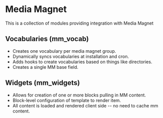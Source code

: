 # Media Magnet

This is a collection of modules providing integration with Media Magnet

## Vocabularies (mm_vocab)

* Creates one vocabulary per media magnet group.
* Dynamically syncs vocabularies at installation and cron.
* Adds hooks to create vocabularies based on things like directories.
* Creates a single MM base field.

## Widgets (mm_widgets)

* Allows for creation of one or more blocks pulling in MM content.
* Block-level configuration of template to render item.
* All content is loaded and rendered client side -- no need to cache mm content.
